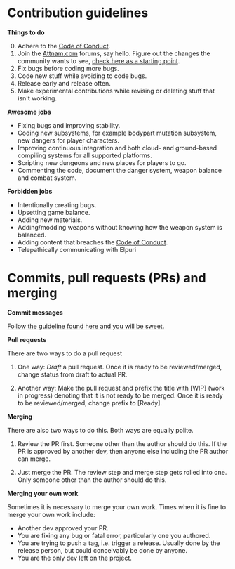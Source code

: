 # Contribution guidelines

__Things to do__

0) Adhere to the [Code of Conduct](https://github.com/Attnam/ivan/blob/master/CODE_OF_CONDUCT.md).
1) Join the [Attnam.com](https://attnam.com) forums, say hello. Figure out the changes the community wants to see, [check here as a starting point](https://attnam.com/wiki/Development_plans).
2) Fix bugs before coding more bugs.
3) Code new stuff while avoiding to code bugs.
4) Release early and release often.
5) Make experimental contributions while revising or deleting stuff that isn't working.

__Awesome jobs__

 - Fixing bugs and improving stability.
 - Coding new subsystems, for example bodypart mutation subsystem, new dangers for player characters.
 - Improving continuous integration and both cloud- and ground-based compiling systems for all supported platforms.
 - Scripting new dungeons and new places for players to go.
 - Commenting the code, document the danger system, weapon balance and combat system.

__Forbidden jobs__

 - Intentionally creating bugs.
 - Upsetting game balance.
 - Adding new materials.
 - Adding/modding weapons without knowing how the weapon system is balanced.
 - Adding content that breaches the [Code of Conduct](https://github.com/Attnam/ivan/blob/master/CODE_OF_CONDUCT.md).
 - Telepathically communicating with Elpuri


# Commits, pull requests (PRs) and merging

__Commit messages__

[Follow the guideline found here and you will be sweet.](https://chris.beams.io/posts/git-commit/)

__Pull requests__

There are two ways to do a pull request

1) One way: _Draft_ a pull request. Once it is ready to be reviewed/merged, change status from draft to actual PR.

2) Another way: Make the pull request and prefix the title with [WIP] (work in progress) denoting that it is not ready to be merged. Once it is ready to be reviewed/merged, change prefix to [Ready].

__Merging__

There are also two ways to do this. Both ways are equally polite.

1) Review the PR first. Someone other than the author should do this. If the PR is approved by another dev, then anyone else including the PR author can merge.

2) Just merge the PR. The review step and merge step gets rolled into one. Only someone other than the author should do this. 

__Merging your own work__

Sometimes it is necessary to merge your own work. Times when it is fine to merge your own work include:
 - Another dev approved your PR.
 - You are fixing any bug or fatal error, particularly one you authored.
 - You are trying to push a tag, i.e. trigger a release. Usually done by the release person, but could conceivably be done by anyone.
 - You are the only dev left on the project.

